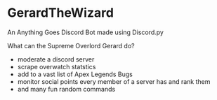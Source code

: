 # GerardTheWizard
An Anything Goes Discord Bot made using Discord.py

What can the Supreme Overlord Gerard do?
- moderate a discord server
- scrape overwatch statstics
- add to a vast list of Apex Legends Bugs
- monitor social points every member of a server has and rank them
- and many fun random commands
